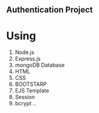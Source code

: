 ## Authentication Project

# Using

1. Node.js
2. Express.js
3. mongoDB Database
4. HTML
5. CSS
6. BOOTSTARP
7. EJS Template
8. Session
9. bcrypt
..
